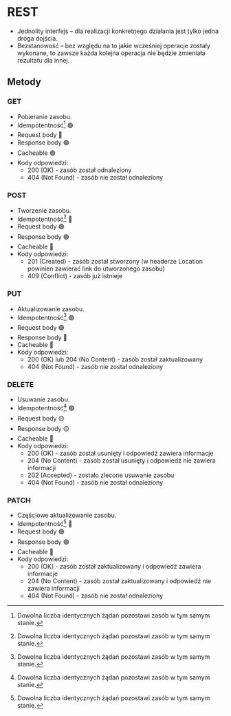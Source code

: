 # REST
- Jednolity interfejs – dla realizacji konkretnego działania jest tylko jedna droga dojścia.
- Bezstanowość – bez względu na to jakie wcześniej operacje zostały wykonane, to zawsze każda kolejna operacja nie będzie zmieniała rezultatu dla innej.
## Metody
### GET
- Pobieranie zasobu.
- Idempotentność[^idempotence] :green_circle:
- Request body :red_circle:
- Response body :green_circle:
- Cacheable :green_circle:
- Kody odpowiedzi:
    - 200 (OK) - zasób został odnaleziony
    - 404 (Not Found) - zasób nie został odnaleziony

### POST
- Tworzenie zasobu.
- Idempotentność[^idempotence] :red_circle:
- Request body :green_circle:
- Response body :green_circle:
- Cacheable :red_circle:
- Kody odpowiedzi:
    - 201 (Created) - zasób został stworzony (w headerze Location powinien zawierać link do utworzonego zasobu)
    - 409 (Conflict) - zasób już istnieje

### PUT
- Aktualizowanie zasobu.
- Idempotentność[^idempotence] :green_circle:
- Request body :green_circle:
- Response body :red_circle:
- Cacheable :red_circle:
- Kody odpowiedzi:
    - 200 (OK) lub 204 (No Content) - zasób został zaktualizowany
    - 404 (Not Found) - zasób nie został odnaleziony

### DELETE
- Usuwanie zasobu.
- Idempotentność[^idempotence] :green_circle:
- Request body :yellow_circle:
- Response body :yellow_circle:
- Cacheable :red_circle:
- Kody odpowiedzi:
    - 200 (OK) - zasób został usunięty i odpowiedź zawiera informacje
    - 204 (No Content) - zasób został usunięty i odpowiedź nie zawiera informacji
    - 202 (Accepted) - zostało zlecone usuwanie zasobu
    - 404 (Not Found) - zasób nie został odnaleziony

### PATCH
- Częściowe aktualizowanie zasobu.
- Idempotentność[^idempotence] :red_circle:
- Request body :green_circle:
- Response body :green_circle:
- Cacheable :red_circle:
- Kody odpowiedzi:
    -  200 (OK) - zasób został zaktualizowany i odpowiedź zawiera informacje
    - 204 (No Content) - zasób został zaktualizowany i odpowiedź nie zawiera informacji
    - 404 (Not Found) - zasób nie został odnaleziony

[^idempotence]: Dowolna liczba identycznych żądań pozostawi zasób w tym samym stanie.
